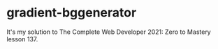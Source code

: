 # gradient-bggenerator
It's my solution to The Complete Web Developer 2021: Zero to Mastery lesson 137.
